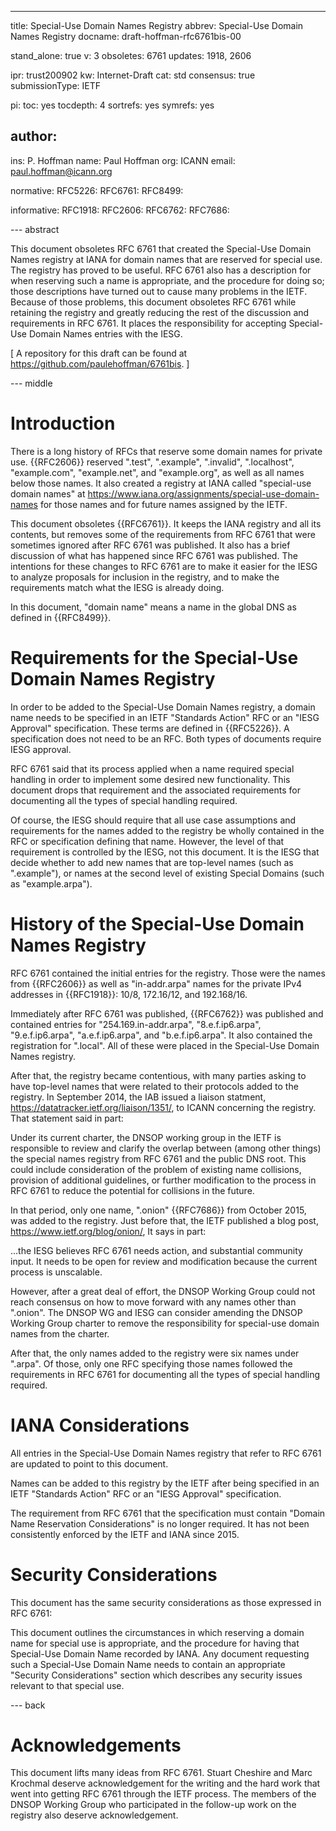 ---
title: Special-Use Domain Names Registry
abbrev: Special-Use Domain Names Registry
docname: draft-hoffman-rfc6761bis-00

stand_alone: true
v: 3
obsoletes: 6761
updates: 1918, 2606

ipr: trust200902
kw: Internet-Draft
cat: std
consensus: true
submissionType: IETF

pi:
  toc: yes
  tocdepth: 4
  sortrefs: yes
  symrefs: yes

author:
 -
   ins: P. Hoffman
   name: Paul Hoffman
   org: ICANN
   email: paul.hoffman@icann.org

normative:
  RFC5226:
  RFC6761:
  RFC8499:

informative:
  RFC1918:
  RFC2606:
  RFC6762:
  RFC7686:

--- abstract

This document obsoletes RFC 6761 that created the Special-Use Domain Names registry at IANA for domain names that are reserved for special use.
The registry has proved to be useful. RFC 6761 also has a description for when reserving such a name is appropriate,
and the procedure for doing so; those descriptions have turned out to cause many problems in the IETF.
Because of those problems, this document obsoletes RFC 6761 while retaining the registry
and greatly reducing the rest of the discussion and requirements in RFC 6761. It places the responsibility for
accepting Special-Use Domain Names entries with the IESG.

\[ A repository for this draft can be found at <https://github.com/paulehoffman/6761bis>. \]


--- middle

# Introduction

There is a long history of RFCs that reserve some domain names for private use.
{{RFC2606}} reserved ".test", ".example", ".invalid", ".localhost", "example.com", "example.net", and "example.org",
as well as all names below those names.
It also created a registry at IANA called "special-use domain names"
at <https://www.iana.org/assignments/special-use-domain-names>
for those names and for future names assigned by the IETF.

This document obsoletes {{RFC6761}}.
It keeps the IANA registry and all its contents, but removes some of the requirements from RFC 6761 that were 
sometimes ignored after RFC 6761 was published.
It also has a brief discussion of what has happened since RFC 6761 was published.
The intentions for these changes to RFC 6761 are to make it easier for the IESG to analyze proposals for inclusion
in the registry, and to make the requirements match what the IESG is already doing.

In this document, "domain name" means a name in the global DNS as defined in {{RFC8499}}.


# Requirements for the Special-Use Domain Names Registry

In order to be added to the Special-Use Domain Names registry, a domain name needs to be specified
in an IETF "Standards Action" RFC or an "IESG Approval" specification. These terms are defined in {{RFC5226}}.
A specification does not need to be an RFC. Both types of documents require IESG approval.

RFC 6761 said that its process applied when a name required special handling in order to implement some desired new functionality.
This document drops that requirement and the associated requirements for documenting all the types of special handling required.

Of course, the IESG should require that all use case assumptions and requirements for the names added to the registry
be wholly contained in the RFC or specification defining that name.
However, the level of that requirement is controlled by the IESG, not this document.
It is the IESG that decide whether to add new names that are top-level names (such as ".example"),
or names at the second level of existing Special Domains (such as "example.arpa").


# History of the Special-Use Domain Names Registry

RFC 6761 contained the initial entries for the registry. Those were the names from {{RFC2606}} as well as
"in-addr.arpa" names for the private IPv4 addresses in {{RFC1918}}: 10/8, 172.16/12, and 192.168/16.

Immediately after RFC 6761 was published, {{RFC6762}} was published and contained entries for
"254.169.in-addr.arpa", "8.e.f.ip6.arpa", "9.e.f.ip6.arpa", "a.e.f.ip6.arpa", and "b.e.f.ip6.arpa".
It also contained the registration for ".local".
All of these were placed in the Special-Use Domain Names registry.

After that, the registry became contentious, with many parties asking to have top-level names that were related
to their protocols added to the registry. In September 2014, the IAB issued a liaison statment,
<https://datatracker.ietf.org/liaison/1351/>, to ICANN concerning the registry.
That statement said in part:

  Under its current charter, the DNSOP working group in the IETF is
  responsible to review and clarify the overlap between (among other
  things) the special names registry from RFC 6761 and the public DNS
  root. This could include consideration of the problem of existing name
  collisions, provision of additional guidelines, or further
  modification to the process in RFC 6761 to reduce the potential for
  collisions in the future.

In that period, only one name, ".onion" {{RFC7686}} from October 2015, was added to the registry.
Just before that, the IETF published a blog post, <https://www.ietf.org/blog/onion/>,
It says in part:

  ...the IESG believes RFC 6761 needs action, and substantial community
  input. It needs to be open for review and modification because the
  current process is unscalable. 

However, after a great deal of effort, the DNSOP Working Group could not reach consensus on how to move forward with any names
other than ".onion".
The DNSOP WG and IESG can consider amending the DNSOP Working Group charter to remove the responsibility for
special-use domain names from the charter.

After that, the only names added to the registry were six names under ".arpa".
Of those, only one RFC specifying those names followed the requirements in RFC 6761 for documenting
all the types of special handling required.


# IANA Considerations

All entries in the Special-Use Domain Names registry that refer to RFC 6761 are updated to point to this document.

Names can be added to this registry by the IETF after being specified in an IETF "Standards Action" RFC or an "IESG Approval" specification.

The requirement from RFC 6761 that the specification must contain "Domain Name Reservation Considerations" is no longer required.
It has not been consistently enforced by the IETF and IANA since 2015.


# Security Considerations

This document has the same security considerations as those expressed in RFC 6761:

This document outlines the circumstances in which reserving a domain
name for special use is appropriate, and the procedure for having
that Special-Use Domain Name recorded by IANA.  Any document
requesting such a Special-Use Domain Name needs to contain an
appropriate "Security Considerations" section which describes any
security issues relevant to that special use.


--- back

# Acknowledgements

This document lifts many ideas from RFC 6761.
Stuart Cheshire and Marc Krochmal deserve acknowledgement for the writing and the hard work
that went into getting RFC 6761 through the IETF process.
The members of the DNSOP Working Group who participated in the follow-up work on the registry also deserve acknowledgement.
